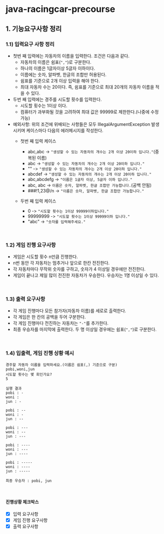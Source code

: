 # java-racingcar-precourse

## 1. 기능요구사항 정리

### 1.1) 입력요구 사항 정리

- 첫번 째 입력에는 자동차의 이름을 입력한다. 조건은 다음과 같다.
  - 자동차의 이름은 쉼표(`","`)로 구분한다.
  - 하나의 이름은 1글자이상 5글자 이하이다.
  - 이름에는 숫자, 알파벳, 한글의 조합만 허용된다.
  - 쉼표를 기준으로 2개 이상 입력을 해야 한다.
  - 최대 자동차 수는 20이다. 즉, 쉼표를 기준으로 최대 20개의 자동차 이름을 적을 수 있다.
- 두번 째 입력에는 경주를 시도할 횟수를 입력한다.
  - 시도할 횟수는 1이상 이다.
  - 컴퓨터가 과부화될 것을 고려하여 최대 값은 99999로 제한한다.(나중에 수정가능)
- 예외사항: 위의 조건에 위배되는 사항들은 모두 IllegalArgumentException 발생 시키며 케이스마다 다음의 에러메시지를 작성한다.
  - 첫번 째 입력 케이스
    - abc,abc -> `"생성할 수 있는 자동차의 개수는 2개 이상 20이하 입니다."`(중복된 이름)
    - abc -> `"생성할 수 있는 자동차의 개수는 2개 이상 20이하 입니다."`
    - "" -> `"생성할 수 있는 자동차의 개수는 2개 이상 20이하 입니다."`
    - abcdef -> `"생성할 수 있는 자동차의 개수는 2개 이상 20이하 입니다."`
    - abc,abcdefg -> `"이름은 1글자 이상, 5글자 이하 입니다."`
    - abc,   abc -> `이름은 숫자, 알파벳, 한글 조합만 가능합니다.`(공백 안됨)
    - ###!1,23@/n -> `"이름은 숫자, 알파벳, 한글 조합만 가능합니다."`
    
  - 두번 째 입력 케이스
    - 0 -> `"시도할 횟수는 1이상 99999이하입니다."`
    - 99999999 -> `"시도할 횟수는 1이상 99999이하 입니다."`
    - "abc" -> `"숫자를 입력해주세요."`

<br>

### 1.2) 게임 진행 요구사항

- 게임은 시도할 횟수 n만큼 진행한다.
- n번 동안 각 자동차는 멈추거나 앞으로 한칸 전진한다.
- 각 자동차마다 무작위 숫자를 구하고, 숫자가 4 이상일 경우에만 전진한다.
- 게임이 끝나고 제일 많이 전진한 자동차가 우승한다. 우승자는 1명 이상일 수 있다.

<br>

### 1.3) 출력 요구사항 

- 각 게임 진행마다 모든 참가자(자동차 이름)를 세로로 출력한다.
- 각 게임은 한 칸의 공백을 두어 구분한다.
- 각 게임 진행마다 전진하는 자동차는 `"-"`를 추가한다.
- 최종 우승자를 마지막에 출력한다. 두 명 이상일 경우에는 쉼표(`","`)로 구분한다.

<br>

### 1.4) 입출력, 게임 진행 상황 예시

```shell
경주할 자동차 이름을 입력하세요.(이름은 쉼표(,) 기준으로 구분)
pobi,woni,jun 
시도할 횟수는 몇 회인가요? 
5 

실행 결과 
pobi : - 
woni :  
jun : - 

pobi : -- 
woni : - 
jun : -- 

pobi : --- 
woni : -- 
jun : --- 

pobi : ---- 
woni : --- 
jun : ---- 

pobi : ----- 
woni : ---- 
jun : ----- 

최종 우승자 : pobi, jun
```

<br>

#### 진행상황 체크박스
- [x] 입력 요구사항
- [x] 게임 진행 요구사항
- [x] 출력 요구사항
